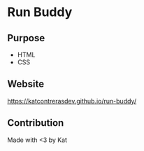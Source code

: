 # Run Buddy

## Purpose
* HTML
* CSS

## Website
https://katcontrerasdev.github.io/run-buddy/

## Contribution
Made with <3 by Kat
